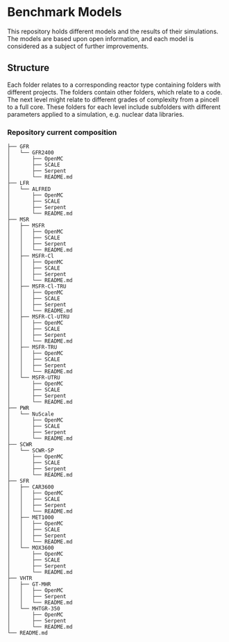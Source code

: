 # Benchmark Models

This repository holds different models and the results of their simulations. The models are based upon open information, and each model is considered as a subject of further improvements.

## Structure

Each folder relates to a corresponding reactor type containing folders with different projects. The folders contain other folders, which relate to a code. The next level might relate to different grades of complexity from a pincell to a full core. These folders for each level include subfolders with different parameters applied to a simulation, e.g. nuclear data libraries.

### Repository current composition
```
├── GFR
│   └── GFR2400
│       ├── OpenMC
│       ├── SCALE
│       ├── Serpent
│       └── README.md
├── LFR
│   └── ALFRED
│       ├── OpenMC
│       ├── SCALE
│       ├── Serpent
│       └── README.md
├── MSR
│   ├── MSFR
│   │   ├── OpenMC
│   │   ├── SCALE
│   │   ├── Serpent
│   │   └── README.md
│   ├── MSFR-Cl
│   │   ├── OpenMC
│   │   ├── SCALE
│   │   ├── Serpent
│   │   └── README.md
│   ├── MSFR-Cl-TRU
│   │   ├── OpenMC
│   │   ├── SCALE
│   │   ├── Serpent
│   │   └── README.md
│   ├── MSFR-Cl-UTRU
│   │   ├── OpenMC
│   │   ├── SCALE
│   │   ├── Serpent
│   │   └── README.md
│   ├── MSFR-TRU
│   │   ├── OpenMC
│   │   ├── SCALE
│   │   ├── Serpent
│   │   └── README.md
│   └── MSFR-UTRU
│       ├── OpenMC
│       ├── SCALE
│       ├── Serpent
│       └── README.md
├── PWR
│   └── NuScale
│       ├── OpenMC
│       ├── SCALE
│       ├── Serpent
│       └── README.md
├── SCWR
│   └── SCWR-SP
│       ├── OpenMC
│       ├── SCALE
│       ├── Serpent
│       └── README.md
├── SFR
│   ├── CAR3600
│   │   ├── OpenMC
│   │   ├── SCALE
│   │   ├── Serpent
│   │   └── README.md
│   ├── MET1000
│   │   ├── OpenMC
│   │   ├── SCALE
│   │   ├── Serpent
│   │   └── README.md
│   └── MOX3600
│       ├── OpenMC
│       ├── SCALE
│       ├── Serpent
│       └── README.md
├── VHTR
│   ├── GT-MHR
│   │   ├── OpenMC
│   │   ├── Serpent
│   │   └── README.md
│   └── MHTGR-350
│       ├── OpenMC
│       ├── Serpent
│       └── README.md
└── README.md
```